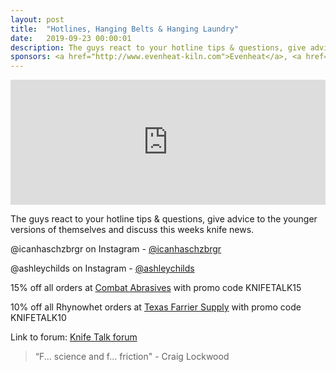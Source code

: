 ```yaml
---
layout: post
title:  "Hotlines, Hanging Belts & Hanging Laundry"
date:   2019-09-23 00:00:01
description: The guys react to your hotline tips & questions, give advice to the younger versions of themselves and discuss this weeks knife news. 
sponsors: <a href="http://www.evenheat-kiln.com">Evenheat</a>, <a href="http://www.combatabrasives.com">Combat Abrasives</a>, <a href="https://www.indasa-abrasives.com">IndasaUSA</a>, and <a href="http://www.texasfarriersupply.com">Texas Farrier Supply</a>.
---
```

                
<iframe height="200px" width="100%" frameborder="no" scrolling="no" seamless src="https://player.simplecast.com/4443a4f7-1439-417a-9a57-c187a81a3608?dark=false"></iframe>

The guys react to your hotline tips & questions, give advice to the younger versions of themselves and discuss this weeks knife news.        

            
  


@icanhaschzbrgr on Instagram - <a href="https://www.instagram.com/icanhaschzbrgr">@icanhaschzbrgr</a>

@ashleychilds on Instagram - <a href="https://www.instagram.com/ashleychilds">@ashleychilds</a>







  
15% off all orders at  <a href="http://www.combatabrasives.com">Combat Abrasives</a> with promo code KNIFETALK15

10% off all Rhynowhet orders at  <a href="http://www.texasfarriersupply.com">Texas Farrier Supply</a> with promo code KNIFETALK10
 

   
  

Link to forum: <a href="http://forum.knifetalk.net">Knife Talk forum</a>




 


<blockquote class="largeQuote">“F... science and f... friction" - Craig Lockwood</blockquote>



